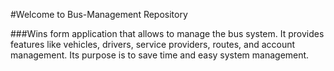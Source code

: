 #Welcome to Bus-Management Repository

###Wins form application that allows to manage the bus system. It provides features like vehicles, drivers, service providers, routes, and account management. Its purpose is to save time and easy system management.